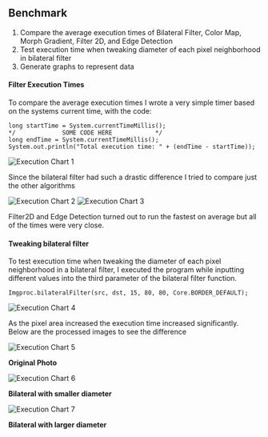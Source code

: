 ## Benchmark

1. Compare the average execution times of Bilateral Filter, Color Map, Morph Gradient, Filter 2D, and Edge Detection
2. Test execution time when tweaking diameter of each pixel neighborhood in bilateral filter
3. Generate graphs to represent data

#### Filter Execution Times

To compare the average execution times I wrote a very simple timer based on the systems current time, with the code:

```
long startTime = System.currentTimeMillis();
*/             SOME CODE HERE            */
long endTime = System.currentTimeMillis();
System.out.println("Total execution time: " + (endTime - startTime));
```

![Execution Chart 1](/Graphs/AveExeBi.png)

Since the bilateral filter had such a drastic difference I tried to compare just the other algorithms

![Execution Chart 2](/Graphs/AveExeNoBi.png)
![Execution Chart 3](/Graphs/ExePerAttemptNoBi.png)

Filter2D and Edge Detection turned out to run the fastest on average but all of the times were very close.

#### Tweaking bilateral filter

To test execution time when tweaking the diameter of each pixel neighborhood in a bilateral filter, I executed the program while inputting different values into the third parameter of the bilateral filter function.

```
Imgproc.bilateralFilter(src, dst, 15, 80, 80, Core.BORDER_DEFAULT);
```
![Execution Chart 4](/Graphs/BilateralChart.png)

As the pixel area increased the execution time increased significantly.  Below are the processed images to see the difference

![Execution Chart 5](/ProcessedPhotos/project.jpg)

**Original Photo**

![Execution Chart 6](/ProcessedPhotos/bilateral.jpg)

**Bilateral with smaller diameter**

![Execution Chart 7](/ProcessedPhotos/bilateral200.jpg)

**Bilateral with larger diameter**
